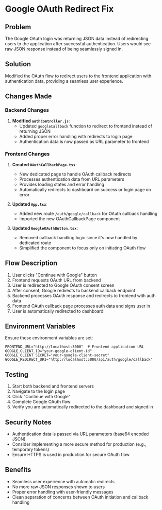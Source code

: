 # Google OAuth Redirect Fix

## Problem
The Google OAuth login was returning JSON data instead of redirecting users to the application after successful authentication. Users would see raw JSON response instead of being seamlessly signed in.

## Solution
Modified the OAuth flow to redirect users to the frontend application with authentication data, providing a seamless user experience.

## Changes Made

### Backend Changes

1. **Modified `authController.js`**:
   - Updated `googleCallback` function to redirect to frontend instead of returning JSON
   - Added proper error handling with redirects to login page
   - Authentication data is now passed as URL parameter to frontend

### Frontend Changes

1. **Created `OAuthCallbackPage.tsx`**:
   - New dedicated page to handle OAuth callback redirects
   - Processes authentication data from URL parameters
   - Provides loading states and error handling
   - Automatically redirects to dashboard on success or login page on error

2. **Updated `App.tsx`**:
   - Added new route `/auth/google/callback` for OAuth callback handling
   - Imported the new OAuthCallbackPage component

3. **Updated `GoogleOAuthButton.tsx`**:
   - Removed callback handling logic since it's now handled by dedicated route
   - Simplified the component to focus only on initiating OAuth flow

## Flow Description

1. User clicks "Continue with Google" button
2. Frontend requests OAuth URL from backend
3. User is redirected to Google OAuth consent screen
4. After consent, Google redirects to backend callback endpoint
5. Backend processes OAuth response and redirects to frontend with auth data
6. Frontend OAuth callback page processes auth data and signs user in
7. User is automatically redirected to dashboard

## Environment Variables

Ensure these environment variables are set:

```env
FRONTEND_URL="http://localhost:3000"  # Frontend application URL
GOOGLE_CLIENT_ID="your-google-client-id"
GOOGLE_CLIENT_SECRET="your-google-client-secret"
GOOGLE_REDIRECT_URI="http://localhost:5000/api/auth/google/callback"
```

## Testing

1. Start both backend and frontend servers
2. Navigate to the login page
3. Click "Continue with Google"
4. Complete Google OAuth flow
5. Verify you are automatically redirected to the dashboard and signed in

## Security Notes

- Authentication data is passed via URL parameters (base64 encoded JSON)
- Consider implementing a more secure method for production (e.g., temporary tokens)
- Ensure HTTPS is used in production for secure OAuth flow

## Benefits

- Seamless user experience with automatic redirects
- No more raw JSON responses shown to users
- Proper error handling with user-friendly messages
- Clean separation of concerns between OAuth initiation and callback handling
